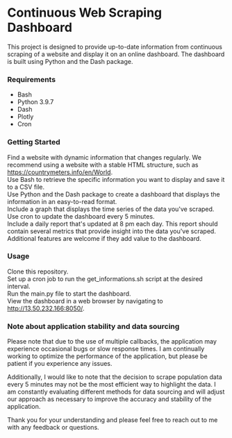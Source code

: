 # **Continuous Web Scraping Dashboard**
This project is designed to provide up-to-date information from continuous scraping of a website and display it on an online dashboard. The dashboard is built using Python and the Dash package.

### **Requirements**
- Bash
- Python 3.9.7
- Dash
- Plotly
- Cron

### **Getting Started**
Find a website with dynamic information that changes regularly. We recommend using a website with a stable HTML structure, such as https://countrymeters.info/en/World.
<br>Use Bash to retrieve the specific information you want to display and save it to a CSV file.
<br>Use Python and the Dash package to create a dashboard that displays the information in an easy-to-read format.
<br>Include a graph that displays the time series of the data you've scraped.
<br>Use cron to update the dashboard every 5 minutes.
<br>Include a daily report that's updated at 8 pm each day. This report should contain several metrics that provide insight into the data you've scraped.
<br>Additional features are welcome if they add value to the dashboard.

### **Usage**
Clone this repository.
<br>Set up a cron job to run the get_informations.sh script at the desired interval.
<br>Run the main.py file to start the dashboard.
<br>View the dashboard in a web browser by navigating to http://13.50.232.166:8050/.

### **Note about application stability and data sourcing**
Please note that due to the use of multiple callbacks, the application may experience occasional bugs or slow response times. I am continually working to optimize the performance of the application, but please be patient if you experience any issues.

Additionally, I would like to note that the decision to scrape population data every 5 minutes may not be the most efficient way to highlight the data. I am constantly evaluating different methods for data sourcing and will adjust our approach as necessary to improve the accuracy and stability of the application.

Thank you for your understanding and please feel free to reach out to me with any feedback or questions.

